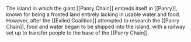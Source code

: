 The island in which the giant [[Panry Chain]] embeds itself in [[Panry]], known for being a frosted land entirely lacking in usable water and food. However, after the [[Exiled Coalition]] attempted to research the [[Panry Chain]], food and water began to be shipped into the island, with a railway set up to transfer people to the base of the [[Panry Chain]].